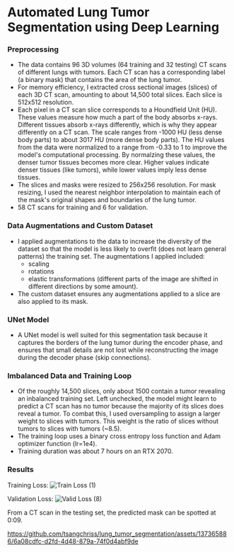 # Automated Lung Tumor Segmentation using Deep Learning

### Preprocessing
- The data contains 96 3D volumes (64 training and 32 testing) CT scans of different lungs with tumors. Each CT scan has a corresponding label (a binary mask) that contains the area of the lung tumor. 
- For memory efficiency, I extracted cross sectional images (slices) of each 3D CT scan, amounting to about 14,500 total slices. Each slice is 512x512 resolution.
- Each pixel in a CT scan slice corresponds to a Houndfield Unit (HU). These values measure how much a part of the body absorbs x-rays. Different tissues absorb x-rays differently, which is why they appear differently on a CT scan. The scale ranges from -1000 HU (less dense body parts) to about 3017 HU (more dense body parts).
The HU values from the data were normalized to a range from -0.33 to 1 to improve the model's computational processing. By normalzing these values, the denser tumor tissues becomes more clear. Higher values indicate denser tissues (like tumors), while lower values imply less dense tissues.
- The slices and masks were resized to 256x256 resolution. For mask resizing, I used the nearest neighbor interpolation to maintain each of the mask's original shapes and boundaries of the lung tumor.
- 58 CT scans for training and 6 for validation.


### Data Augmentations and Custom Dataset
- I applied augmentations to the data to increase the diversity of the dataset so that the model is less likely to overfit (does not learn general patterns) the training set. The augmentations I applied included:
  -  scaling
  -  rotations
  -  elastic transformations (different parts of the image are shifted in different directions by some amount).
- The custom dataset ensures any augmentations applied to a slice are also applied to its mask.
  
### UNet Model
- A UNet model is well suited for this segmentation task because it captures the borders of the lung tumor during the encoder phase, and ensures that small details are not lost while reconstructing the image during the decoder phase (skip connections).

### Imbalanced Data and Training Loop
- Of the roughly 14,500 slices, only about 1500 contain a tumor revealing an inbalanced training set. Left unchecked, the model might learn to predict a CT scan has no tumor because the majority of its slices does reveal a tumor. To combat this, I used oversampling to assign a larger weight to slices with tumors. This weight is the ratio of slices without tumors to slices with tumors (~8.5).
- The training loop uses a binary cross entropy loss function and Adam optimizer function (lr=1e4).
- Training duration was about 7 hours on an RTX 2070.
  
### Results
Training Loss:
![Train Loss (1)](https://github.com/tsangchriss/lung_tumor_segmentation/assets/137365886/4762723a-c770-4518-91a2-2e0abb6407df)


Validation Loss:
![Valid Loss (8)](https://github.com/tsangchriss/lung_tumor_segmentation/assets/137365886/447ff452-fcdc-4c96-a802-11ab298d0507)


From a CT scan in the testing set, the predicted mask can be spotted at 0:09.


https://github.com/tsangchriss/lung_tumor_segmentation/assets/137365886/6a08cdfc-d2fd-4d48-879a-74f0d4abf9de







